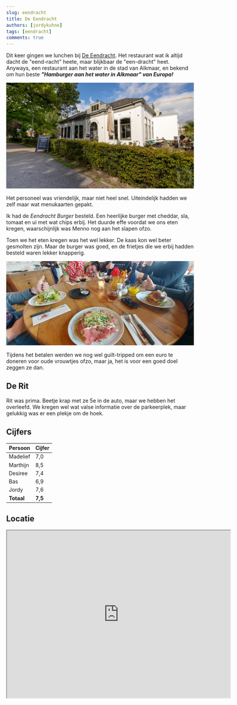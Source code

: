 ```yaml
---
slug: eendracht
title: De Eendracht
authors: [jordykuhne]
tags: [eendracht]
comments: true
---
```


Dit keer gingen we lunchen bij [De Eendracht](https://www.deeendracht-alkmaar.nl/). Het restaurant wat ik altijd dacht de "eend-racht" heete, maar blijkbaar de "een-dracht" heet. Anyways, een restaurant aan het water in de stad van Alkmaar, en bekend om hun beste _**"Hamburger aan het water in Alkmaar" van Europa!**_

![eendracht](eendracht.jpg)

<!-- truncate -->

Het personeel was vriendelijk, maar niet heel snel. Uiteindelijk hadden we zelf maar wat menukaarten gepakt.

Ik had de _Eendracht Burger_ besteld. Een heerlijke burger met cheddar, sla, tomaat en ui met wat chips erbij.
Het duurde effe voordat we ons eten kregen, waarschijnlijk was Menno nog aan het slapen ofzo.

Toen we het eten kregen was het wel lekker. De kaas kon wel beter gesmolten zijn.
Maar de burger was goed, en de frietjes die we erbij hadden besteld waren lekker knapperig.

![tafel](thumbnail.jpg)

Tijdens het betalen werden we nog wel guilt-tripped om een euro te doneren voor oude vrouwtjes ofzo, maar ja, het is voor een goed doel zeggen ze dan.

## De Rit

Rit was prima. Beetje krap met ze 5e in de auto, maar we hebben het overleefd.
We kregen wel wat valse informatie over de parkeerplek, maar gelukkig was er een plekje om de hoek.

## Cijfers

| Persoon  | Cijfer |
|----------|--------|
| Madelief | 7,0    |
| Marthijn | 8,5    |
| Desiree  | 7,4    |
| Bas      | 6,9    |
| Jordy    | 7,6    |
|**Totaal**|**7,5** |

## Locatie

<iframe src="https://www.google.com/maps/embed?pb=!1m18!1m12!1m3!1d2421.634952459725!2d4.75375817702093!3d52.63044062804662!2m3!1f0!2f0!3f0!3m2!1i1024!2i768!4f13.1!3m3!1m2!1s0x47cf564adcd3c11d%3A0xf452a547c8eb0654!2sDe%20Eendracht%20Alkmaar%20in%20%C2%B4t%20IJkgebouw!5e0!3m2!1snl!2snl!4v1734551846115!5m2!1snl!2snl" width="600" height="450" allowfullscreen="" loading="lazy" referrerpolicy="no-referrer-when-downgrade"></iframe>

